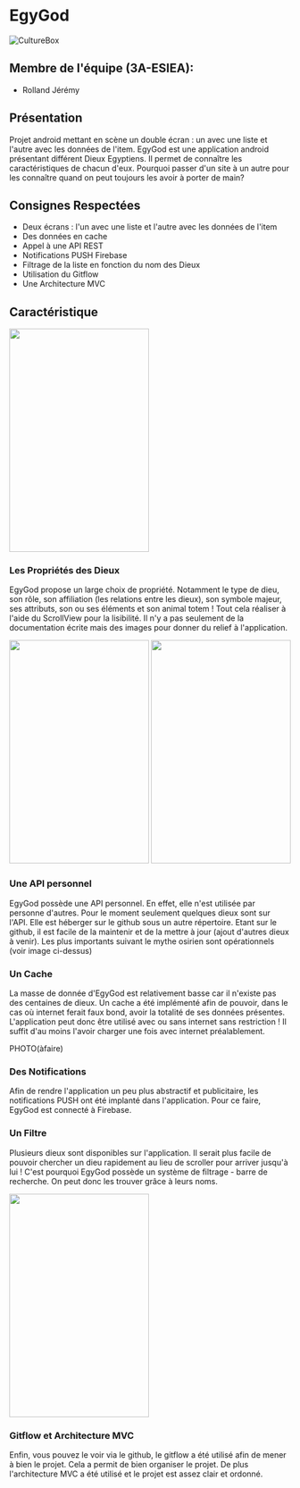 # EgyGod
![CultureBox](https://culturebox.francetvinfo.fr/sites/default/files/assets/images/2018/12/maxstockfr009463.jpg)
## Membre de l'équipe (3A-ESIEA):
* Rolland Jérémy
## Présentation
Projet android mettant en scène un double écran : un avec une liste et l'autre avec les données de l'item.
EgyGod est une application android présentant différent Dieux Egyptiens. Il permet de connaître les caractéristiques de chacun d'eux.
Pourquoi passer d'un site à un autre pour les connaître quand on peut toujours les avoir à porter de main?

## Consignes Respectées
* Deux écrans : l'un avec une liste et l'autre avec les données de l'item
* Des données en cache
* Appel à une API REST
* Notifications PUSH Firebase
* Filtrage de la liste en fonction du nom des Dieux
* Utilisation du Gitflow
* Une Architecture MVC

## Caractéristique
<img
    src="https://image.noelshack.com/fichiers/2019/14/5/1554480952-screenshot-20190405-013243.jpg" 
    height="400px" 
    width="250px" 
/>
### Les Propriétés des Dieux

EgyGod propose un large choix de propriété. Notamment le type de dieu, son rôle, son affiliation (les relations entre les dieux), son symbole majeur, ses attributs, son ou ses éléments et son animal totem ! Tout cela réaliser à l'aide du ScrollView pour la lisibilité. Il n'y a pas seulement de la documentation écrite mais des images pour donner du relief à l'application.

<img
    src="https://image.noelshack.com/fichiers/2019/14/5/1554481252-screenshot-20190405-013340.jpg" 
    height="400px" 
    width="250px" 
/>
<img
    src="https://image.noelshack.com/fichiers/2019/14/5/1554481371-screenshot-20190405-013347.jpg" 
    height="400px" 
    width="250px" 
/>
### Une API personnel
EgyGod possède une API personnel. En effet, elle n'est utilisée par personne d'autres. Pour le moment seulement quelques dieux sont sur l'API. Elle est héberger sur le github sous un autre répertoire. Etant sur le github, il est facile de la maintenir et de la mettre à jour (ajout d'autres dieux à venir). Les plus importants suivant le mythe osirien sont opérationnels (voir image ci-dessus)

### Un Cache
La masse de donnée d'EgyGod est relativement basse car il n'existe pas des centaines de dieux. Un cache a été implémenté afin de pouvoir, dans le cas où internet ferait faux bond, avoir la totalité de ses données présentes. L'application peut donc être utilisé avec ou sans internet sans restriction ! Il suffit d'au moins l'avoir charger une fois avec internet préalablement.

PHOTO(àfaire)

### Des Notifications

Afin de rendre l'application un peu plus abstractif et publicitaire, les notifications PUSH ont été implanté dans l'application. Pour ce faire, EgyGod est connecté à Firebase.


### Un Filtre

Plusieurs dieux sont disponibles sur l'application. Il serait plus facile de pouvoir chercher un dieu rapidement au lieu de scroller pour arriver jusqu'à lui ! C'est pourquoi EgyGod possède un système de filtrage - barre de recherche. On peut donc les trouver grâce à leurs noms.

<img
    src="https://image.noelshack.com/fichiers/2019/14/5/1554481490-screenshot-20190405-013311.jpg" 
    height="400px" 
    width="250px" 
/>
### Gitflow et Architecture MVC

Enfin, vous pouvez le voir via le github, le gitflow a été utilisé afin de mener à bien le projet. Cela a permit de bien organiser le projet. De plus l'architecture MVC a été utilisé et le projet est assez clair et ordonné.
